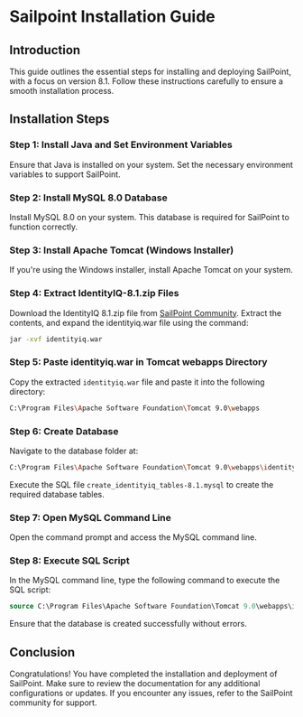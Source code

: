 # Sailpoint Installation Guide

## Introduction
This guide outlines the essential steps for installing and deploying SailPoint, with a focus on version 8.1. Follow these instructions carefully to ensure a smooth installation process.

## Installation Steps

### Step 1: Install Java and Set Environment Variables
Ensure that Java is installed on your system. Set the necessary environment variables to support SailPoint.

### Step 2: Install MySQL 8.0 Database
Install MySQL 8.0 on your system. This database is required for SailPoint to function correctly.

### Step 3: Install Apache Tomcat (Windows Installer)
If you're using the Windows installer, install Apache Tomcat on your system.

### Step 4: Extract IdentityIQ-8.1.zip Files
Download the IdentityIQ 8.1.zip file from [SailPoint Community](https://community.sailpoint.com/t5/IdentityIQ-Server-Software/IdentityIQ-8-1/ta-p/158175#toc-hId-1744926198). Extract the contents, and expand the identityiq.war file using the command: 
```bash
jar -xvf identityiq.war
```

### Step 5: Paste identityiq.war in Tomcat webapps Directory
Copy the extracted `identityiq.war` file and paste it into the following directory:
```bash
C:\Program Files\Apache Software Foundation\Tomcat 9.0\webapps
```

### Step 6: Create Database
Navigate to the database folder at:
```bash
C:\Program Files\Apache Software Foundation\Tomcat 9.0\webapps\identityiq\WEB-INF\database
```
Execute the SQL file `create_identityiq_tables-8.1.mysql` to create the required database tables.

### Step 7: Open MySQL Command Line
Open the command prompt and access the MySQL command line.

### Step 8: Execute SQL Script
In the MySQL command line, type the following command to execute the SQL script:
```sql
source C:\Program Files\Apache Software Foundation\Tomcat 9.0\webapps\identityiq\WEB-INF\database\create_identityiq_tables-8.1.mysql
```

Ensure that the database is created successfully without errors.

## Conclusion
Congratulations! You have completed the installation and deployment of SailPoint. Make sure to review the documentation for any additional configurations or updates. If you encounter any issues, refer to the SailPoint community for support.
